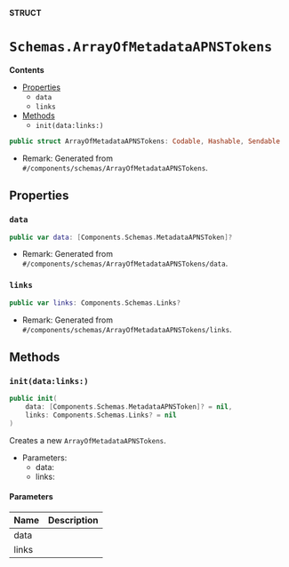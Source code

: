 **STRUCT**

# `Schemas.ArrayOfMetadataAPNSTokens`

**Contents**

- [Properties](#properties)
  - `data`
  - `links`
- [Methods](#methods)
  - `init(data:links:)`

```swift
public struct ArrayOfMetadataAPNSTokens: Codable, Hashable, Sendable
```

- Remark: Generated from `#/components/schemas/ArrayOfMetadataAPNSTokens`.

## Properties
### `data`

```swift
public var data: [Components.Schemas.MetadataAPNSToken]?
```

- Remark: Generated from `#/components/schemas/ArrayOfMetadataAPNSTokens/data`.

### `links`

```swift
public var links: Components.Schemas.Links?
```

- Remark: Generated from `#/components/schemas/ArrayOfMetadataAPNSTokens/links`.

## Methods
### `init(data:links:)`

```swift
public init(
    data: [Components.Schemas.MetadataAPNSToken]? = nil,
    links: Components.Schemas.Links? = nil
)
```

Creates a new `ArrayOfMetadataAPNSTokens`.

- Parameters:
  - data:
  - links:

#### Parameters

| Name | Description |
| ---- | ----------- |
| data |  |
| links |  |